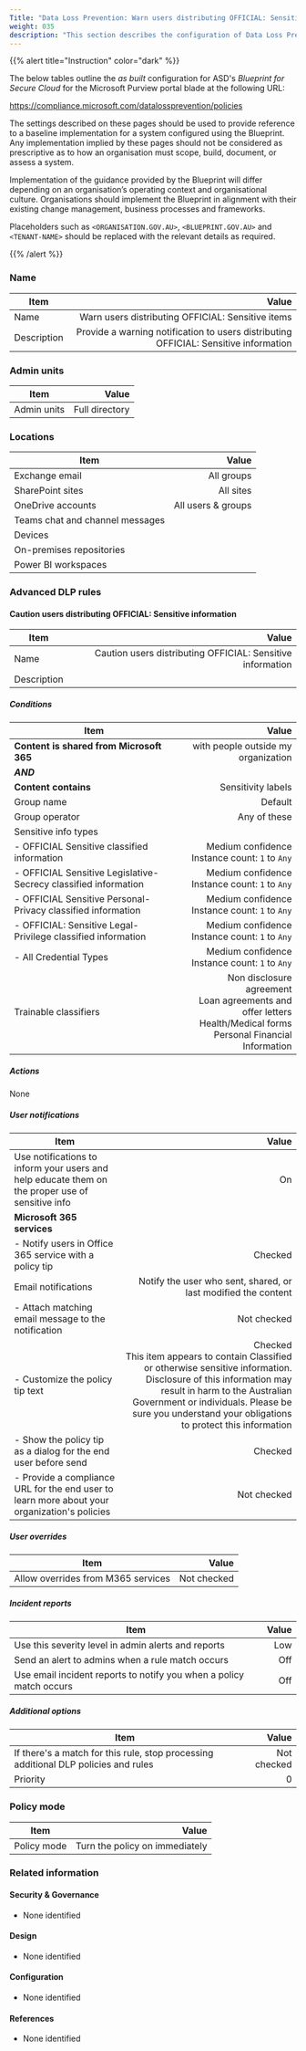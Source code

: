 ```yaml
---
Title: "Data Loss Prevention: Warn users distributing OFFICIAL: Sensitive items"
weight: 035
description: "This section describes the configuration of Data Loss Prevention (DLP) policies within Microsoft Purview associated with systems built according to guidance in ASD's Blueprint for Secure Cloud."
---
```


{{% alert title="Instruction" color="dark" %}}
 
The below tables outline the *as built* configuration for ASD's *Blueprint for Secure Cloud* for the Microsoft Purview portal blade at the following URL: 
 
https://compliance.microsoft.com/datalossprevention/policies
 
The settings described on these pages should be used to provide reference to a baseline implementation for a system configured using the Blueprint. Any implementation implied by these pages should not be considered as prescriptive as to how an organisation must scope, build, document, or assess a system.

Implementation of the guidance provided by the Blueprint will differ depending on an organisation’s operating context and organisational culture. Organisations should implement the Blueprint in alignment with their existing change management, business processes and frameworks.

Placeholders such as `<ORGANISATION.GOV.AU>`, `<BLUEPRINT.GOV.AU>` and `<TENANT-NAME>` should be replaced with the relevant details as required.
 
{{% /alert %}}

### Name

| Item        |                                                                                Value |
| ----------- | -----------------------------------------------------------------------------------: |
| Name        |                                    Warn users distributing OFFICIAL: Sensitive items |
| Description | Provide a warning notification to users distributing OFFICIAL: Sensitive information |

### Admin units

| Item        |          Value |
| ----------- | -------------: |
| Admin units | Full directory |

### Locations 

| Item                            |              Value |
| ------------------------------- | -----------------: |
| Exchange email                  |         All groups |
| SharePoint sites                |          All sites |
| OneDrive accounts               | All users & groups |
| Teams chat and channel messages |                    |
| Devices                         |                    |
| On-premises repositories        |                    |
| Power BI workspaces             |                    |

### Advanced DLP rules

#### Caution users distributing OFFICIAL: Sensitive information

| Item        |                                                      Value |
| ----------- | ---------------------------------------------------------: |
| Name        | Caution users distributing OFFICIAL: Sensitive information |
| Description |                                                            |

##### Conditions

| Item                                                            |                                                                                                                   Value |
| --------------------------------------------------------------- | ----------------------------------------------------------------------------------------------------------------------: |
| **Content is shared from Microsoft 365**                        |                                                                                     with people outside my organization |
| ***AND***                                                       |                                                                                                                         |
| **Content contains**                                            |                                                                                                      Sensitivity labels |
| Group name                                                      |                                                                                                                 Default |
| Group operator                                                  |                                                                                                            Any of these |
| Sensitive info types                                            |                                                                                                                         |
| - OFFICIAL Sensitive classified information                     |                                                                       Medium confidence<br>Instance count: `1` to `Any` |
| - OFFICIAL Sensitive Legislative-Secrecy classified information |                                                                       Medium confidence<br>Instance count: `1` to `Any` |
| - OFFICIAL Sensitive Personal-Privacy classified information    |                                                                       Medium confidence<br>Instance count: `1` to `Any` |
| - OFFICIAL: Sensitive Legal-Privilege classified information    |                                                                       Medium confidence<br>Instance count: `1` to `Any` |
| - All Credential Types                                          |                                                                       Medium confidence<br>Instance count: `1` to `Any` |
| Trainable classifiers                                           | Non disclosure agreement<br>Loan agreements and offer letters<br>Health/Medical forms<br>Personal Financial Information |

##### Actions 

None

##### User notifications 

| Item                                                                                             |                                                                                                                                                                                                                                                            Value |
| ------------------------------------------------------------------------------------------------ | ---------------------------------------------------------------------------------------------------------------------------------------------------------------------------------------------------------------------------------------------------------------: |
| Use notifications to inform your users and help educate them on the proper use of sensitive info |                                                                                                                                                                                                                                                               On |
| **Microsoft 365 services**                                                                       |                                                                                                                                                                                                                                                                  |
| - Notify users in Office 365 service with a policy tip                                           |                                                                                                                                                                                                                                                          Checked |
| Email notifications                                                                              |                                                                                                                                                                                                   Notify the user who sent, shared, or last modified the content |
| - Attach matching email message to the notification                                              |                                                                                                                                                                                                                                                      Not checked |
| - Customize the policy tip text                                                                  | Checked<br>This item appears to contain Classified or otherwise sensitive information. Disclosure of this information may result in harm to the Australian Government or individuals. Please be sure you understand your obligations to protect this information |
| - Show the policy tip as a dialog for the end user before send                                   |                                                                                                                                                                                                                                                          Checked |
| - Provide a compliance URL for the end user to learn more about your organization's policies     |                                                                                                                                                                                                                                                      Not checked |

##### User overrides

| Item                               |       Value |
| ---------------------------------- | ----------: |
| Allow overrides from M365 services | Not checked |

##### Incident reports

| Item                                                                | Value |
| ------------------------------------------------------------------- | ----: |
| Use this severity level in admin alerts and reports                 |   Low |
| Send an alert to admins when a rule match occurs                    |   Off |
| Use email incident reports to notify you when a policy match occurs |   Off |

##### Additional options

| Item                                                                                |       Value |
| ----------------------------------------------------------------------------------- | ----------: |
| If there's a match for this rule, stop processing additional DLP policies and rules | Not checked |
| Priority                                                                            |           0 |

### Policy mode

| Item        |                          Value |
| ----------- | -----------------------------: |
| Policy mode | Turn the policy on immediately |

### Related information

#### Security & Governance

* None identified
  
#### Design

* None identified
  
#### Configuration

* None identified

#### References

* None identified
